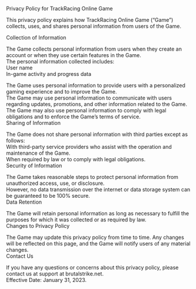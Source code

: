 Privacy Policy for TrackRacing Online Game

This privacy policy explains how TrackRacing Online Game (“Game”) collects, uses, and shares personal information from users of the Game.

Collection of Information

The Game collects personal information from users when they create an account or when they use certain features in the Game.  
The personal information collected includes:  
User name  
In-game activity and progress data

The Game uses personal information to provide users with a personalized gaming experience and to improve the Game.  
The Game may use personal information to communicate with users regarding updates, promotions, and other information related to the Game.  
The Game may also use personal information to comply with legal obligations and to enforce the Game’s terms of service.  
Sharing of Information

The Game does not share personal information with third parties except as follows:  
With third-party service providers who assist with the operation and maintenance of the Game.  
When required by law or to comply with legal obligations.  
Security of Information

The Game takes reasonable steps to protect personal information from unauthorized access, use, or disclosure.  
However, no data transmission over the internet or data storage system can be guaranteed to be 100% secure.  
Data Retention

The Game will retain personal information as long as necessary to fulfill the purposes for which it was collected or as required by law.  
Changes to Privacy Policy

The Game may update this privacy policy from time to time. Any changes will be reflected on this page, and the Game will notify users of any material changes.  
Contact Us

If you have any questions or concerns about this privacy policy, please contact us at support at brutalstrike.net.  
Effective Date: January 31, 2023.
